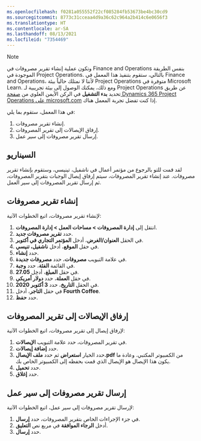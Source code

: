 ```yaml
---
ms.openlocfilehash: f0281a055552f22cf085284fb53673be4bc30cd9
ms.sourcegitcommit: 8773c31cceaa4d9a36c62c964a2b414c6e0656f3
ms.translationtype: HT
ms.contentlocale: ar-SA
ms.lasthandoff: 08/13/2021
ms.locfileid: "7354469"
---
```

> [!NOTE]
> وتكون عملية إنشاء تقرير مصروفات في Finance and Operations بنفس الطريقة الموجودة في Project Operations. بالتالي، ستقوم بتنفيذ هذا المعمل في Finance and Operations، لأننا لا نمتلك حالياً بيئة Project Operations متوفرة في Microsoft Learn.
> ومع ذلك، يمكنك الوصول إلى بيئة تجريبية لـ Project Operations عن طريق تحديد **بدء التشغيل** في الركن الأيمن العلوي من [صفحة Dynamics 365 Project Operations على microsoft.com](https://dynamics.microsoft.com/project-operations/overview/?azure-portal=true) إذا كنت تفضل تجربة المعمل هناك.

في هذا المعمل، ستقوم بما يلي:

1. إنشاء تقرير مصروفات.
1. إرفاق الإيصالات إلى تقرير المصروفات.
1. إرسال تقرير مصروفات إلى سير عمل.

## <a name="scenario"></a>السيناريو

لقد قمت للتو بالرجوع من مؤتمر أعمال في ناشفيل، تينيسي، وستقوم بإنشاء تقرير مصروفات. عند إنشاء تقرير المصروفات، سيتم إرفاق إيصال الوجبات بتقرير المصروفات، ثم إرسال تقرير المصروفات إلى سير العمل.

## <a name="create-an-expense-report"></a>إنشاء تقرير مصروفات 
لإنشاء تقرير مصروفات، اتبع الخطوات الآتية:

1.  انتقل إلى **إدارة المصروفات > مساحات العمل > إدارة المصروفات**.
2.  حدد **تقرير مصروفات جديد**.
3.  في الحقل **العنوان/الغرض**، أدخل **المؤتمر التجاري في أكتوبر**.
5.  في حقل **الموقع**، أدخل **ناشفيل، تنيسي**. 
6.  حدد **إنشاء**.
7.  في علامة التبويب **مصروفات**، حدد **مصروفات جديدة**.
8.  في القائمة **الفئة**، حدد **وجبة**.
9.  في حقل **المبلغ**، أدخِل **27.05**.
10. في حقل **العملة**، حدد **دولار أمريكي**.
11. في الحقل **التاريخ**، حدد **3 أكتوبر 2020**.
12. في حقل **التاجر**، أدخل **Fourth Coffee**. 
13. حدد **حفظ**.

## <a name="attach-receipts-to-an-expense-report"></a>إرفاق الإيصالات إلى تقرير المصروفات
لإرفاق إيصال إلى تقرير مصروفات، اتبع الخطوات الآتية:

1.  في تقرير المصروفات، حدد علامة التبويب **الإيصالات**.
2.  حدد **إضافة إيصالات**.
3.  حدد الخيار **استعراض** ثم حدد **ملف الإيصال.pdf** من الكمبيوتر المكتبي. وعادة ما يكون هذا الإيصال هو الإيصال الذي قمت بحفظه إلى الكمبيوتر الخاص بك.
4.  حدد **تحميل**.
5.  حدد **إغلاق**.

## <a name="submit-an-expense-report-to-a-workflow"></a>إرسال تقرير مصروفات إلى سير عمل 
لإرسال تقرير مصروفات إلى سير عمل، اتبع الخطوات الآتية:

1.  في جزء الإجراءات الخاص بتقرير المصروفات، حدد **إرسال**.
2.  أدخل **الرجاء الموافقة** في مربع نص **التعليق**.
3.  حدد **إرسال**.

